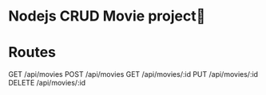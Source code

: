# Nodejs CRUD Movie project🚀

# Routes
GET      /api/movies
POST     /api/movies
GET      /api/movies/:id
PUT      /api/movies/:id
DELETE   /api/movies/:id
